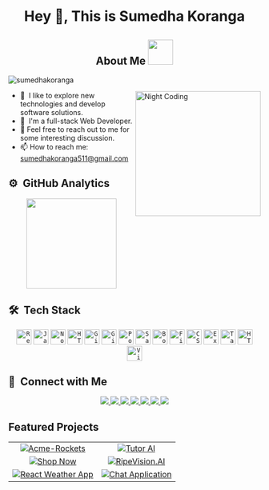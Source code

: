 <h1 align='center'>Hey 👋, This is Sumedha Koranga</h1>
<p align = 'center'> 
<h2 align='center'>About Me <img src="https://media.giphy.com/media/v1.Y2lkPTc5MGI3NjExY2VqaGNoNTltb2hlczlpcWRua25rYnd4am9hZ2VsaXpwMnhxZHV1byZlcD12MV9pbnRlcm5hbF9naWZfYnlfaWQmY3Q9cw/WUlplcMpOCEmTGBtBW/giphy.gif" width="50"></h2>
<p align="left"> <img src="https://komarev.com/ghpvc/?username=sumedhakoranga" alt="sumedhakoranga" /> </p>

<img alt="Night Coding" src="https://user-images.githubusercontent.com/74038190/212750155-3ceddfbd-19d3-40a3-87af-8d329c8323c4.gif" align="right" width="250"/>

<!-- - 🔭 I’m currently working on ... -->

- 🌱 &nbsp;I like to explore new technologies and develop software solutions.
- 👯 &nbsp;I'm a full-stack Web Developer.
- 💬&nbsp;Feel free to reach out to me for some interesting discussion.
- 📫 How to reach me: sumedhakoranga511@gmail.com
<!-- - ⚡ Fun fact: -->



## ⚙️ &nbsp;GitHub Analytics

<!--<p align="center">
<a href="https://github.com/sumedhakoranga">
  <img height="180em" src="https://github-readme-stats.vercel.app/api?username=sumedhakoranga&theme=dracula&count_private=true&show_icons=true&include_all_commits=true"/>
</a>
</p>-->

<div align="center">
  <a href="https://github.com/sumedhakoranga">
    <img height="180em" src="https://github-readme-stats.vercel.app/api?username=sumedhakoranga&theme=rose_pine&count_private=true&show_icons=true&include_all_commits=true"/>
  </a>
  <!--<img height="180em" src="https://github-readme-stats.vercel.app/api/top-langs/?username=sumedhakoranga&langs_count=10&theme=dracula&hide_border=true&include_all_commits=true&count_private=true&layout=compact"/>-->
</div>

## 🛠 &nbsp;Tech Stack
<div align="center">
	<code><img width="30" src="https://user-images.githubusercontent.com/25181517/183897015-94a058a6-b86e-4e42-a37f-bf92061753e5.png" alt="React" title="React"/></code>
	<code><img width="30" src="https://user-images.githubusercontent.com/25181517/117447155-6a868a00-af3d-11eb-9cfe-245df15c9f3f.png" alt="JavaScript" title="JavaScript"/></code>
	<code><img width="30" src="https://user-images.githubusercontent.com/25181517/183568594-85e280a7-0d7e-4d1a-9028-c8c2209e073c.png" alt="Node.js" title="Node.js"/></code>
	<code><img width="30" src="https://user-images.githubusercontent.com/25181517/192107854-765620d7-f909-4953-a6da-36e1ef69eea6.png" alt="HTTP" title="HTTP"/></code>
	<code><img width="30" src="https://user-images.githubusercontent.com/25181517/192108374-8da61ba1-99ec-41d7-80b8-fb2f7c0a4948.png" alt="GitHub" title="GitHub"/></code>
	<code><img width="30" src="https://user-images.githubusercontent.com/25181517/192108372-f71d70ac-7ae6-4c0d-8395-51d8870c2ef0.png" alt="Git" title="Git"/></code>
	<code><img width="30" src="https://user-images.githubusercontent.com/25181517/192109061-e138ca71-337c-4019-8d42-4792fdaa7128.png" alt="Postman" title="Postman"/></code>
	<code><img width="30" src="https://user-images.githubusercontent.com/25181517/192158956-48192682-23d5-4bfc-9dfb-6511ade346bc.png" alt="Sass" title="Sass"/></code>
	<code><img width="30" src="https://user-images.githubusercontent.com/25181517/183898054-b3d693d4-dafb-4808-a509-bab54cf5de34.png" alt="Bootstrap" title="Bootstrap"/></code>
	<code><img width="30" src="https://user-images.githubusercontent.com/25181517/189716855-2c69ca7a-5149-4647-936d-780610911353.png" alt="Firebase" title="Firebase"/></code>
	<code><img width="30" src="https://user-images.githubusercontent.com/25181517/183898674-75a4a1b1-f960-4ea9-abcb-637170a00a75.png" alt="CSS" title="CSS"/></code>
	<code><img width="30" src="https://user-images.githubusercontent.com/25181517/183859966-a3462d8d-1bc7-4880-b353-e2cbed900ed6.png" alt="Express" title="Express"/></code>
	<code><img width="30" src="https://user-images.githubusercontent.com/25181517/202896760-337261ed-ee92-4979-84c4-d4b829c7355d.png" alt="Tailwind CSS" title="Tailwind CSS"/></code>
	<code><img width="30" src="https://user-images.githubusercontent.com/25181517/192158954-f88b5814-d510-4564-b285-dff7d6400dad.png" alt="HTML" title="HTML"/></code>
	<code><img width="30" src="https://user-images.githubusercontent.com/25181517/192108891-d86b6220-e232-423a-bf5f-90903e6887c3.png" alt="Visual Studio Code" title="Visual Studio Code"/></code>
</div>

## 💭 &nbsp;Connect with Me
<p align='center'>
  <a href="https://sumedha.info/" target='_blank'>
    <img src="https://img.shields.io/badge/-sumedha.info-9d2525?style=flat&logo=Google-Chrome&logoColor=white"/>
  </a>
  <a href="https://www.linkedin.com/in/sumedhakoranga/" target='_blank'>
    <img src="https://img.shields.io/badge/-Sumedha_Koranga-165fa0?style=flat&logo=Linkedin"/>
  </a>
  <a href="mailto:sumedhakoranga511@gmail.com" target='_blank'>
    <img src="https://img.shields.io/badge/-sumedhakoranga511%40gmail.com-c85016?style=flat&logo=Gmail&logoColor=white"/>
  </a>
  <a href="https://github.com/sumedhakoranga" target='_blank'>
    <img src="https://img.shields.io/badge/-Sumedha_Koranga-817979?style=flat&logo=GitHub&logoColor=white"/>
  </a>
  <a href="https://twitter.com/sumedhakoranga" target='_blank'>
    <img src="https://img.shields.io/badge/-sumedhakoranga-272323?style=flat&logo=Twitter&logoColor=white"/>
  </a>
  <a href="https://www.goodreads.com/sumedhakoranga" target='_blank'>
    <img src="https://img.shields.io/badge/-Sumedha_Koranga-cfa218?style=flat&logo=Goodreads&logoColor=white"/>
  </a>
  <a href="https://www.kaggle.com/sumedhakoranga" target='_blank'>
    <img src="https://img.shields.io/badge/-Sumedha_Koranga-71ade3?style=flat&logo=Kaggle&logoColor=black"/>
  </a>
</p>


## Featured Projects
<div align="center">
<table>
  <tr>
    <td align="center">
      <a href="https://github.com/sumedhakoranga/Acme-Rockets">
        <img src="https://github-readme-stats.vercel.app/api/pin/?username=sumedhakoranga&theme=rose_pine&hide_border=true&show_icons=true&repo=Acme-Rockets" alt="Acme-Rockets" />
      </a>
    </td>
    <td align="center">
      <a href="https://github.com/sumedhakoranga/TutorAI">
        <img src="https://github-readme-stats.vercel.app/api/pin/?username=sumedhakoranga&theme=rose_pine&hide_border=true&show_icons=true&repo=TutorAI" alt="Tutor AI" />
      </a>
    </td>
  </tr>
  <tr>
    <td align="center">
      <a href="https://github.com/sumedhakoranga/Sum-luxe">
        <img src="https://github-readme-stats.vercel.app/api/pin/?username=sumedhakoranga&theme=rose_pine&hide_border=true&show_icons=true&repo=Sum-luxe" alt="Shop Now" />
      </a>
    </td>
    <td align="center">
      <a href="https://github.com/sumedhakoranga/RipeVision.AI">
        <img src="https://github-readme-stats.vercel.app/api/pin/?username=sumedhakoranga&theme=rose_pine&hide_border=true&show_icons=true&repo=RipeVision.AI" alt="RipeVision.AI" />
      </a>
    </td>
  </tr>
  <tr>
    <td align="center">
      <a href="https://github.com/sumedhakoranga/weatherapp">
        <img src="https://github-readme-stats.vercel.app/api/pin/?username=sumedhakoranga&theme=rose_pine&hide_border=true&show_icons=true&repo=weatherapp" alt="React Weather App" />
      </a>
    </td>
    <td align="center">
      <a href="https://github.com/sumedhakoranga/CommuniCue">
        <img src="https://github-readme-stats.vercel.app/api/pin/?username=sumedhakoranga&theme=rose_pine&hide_border=true&show_icons=true&repo=CommuniCue" alt="Chat Application" />
      </a>
    </td>
  </tr>
</table>

</div>
